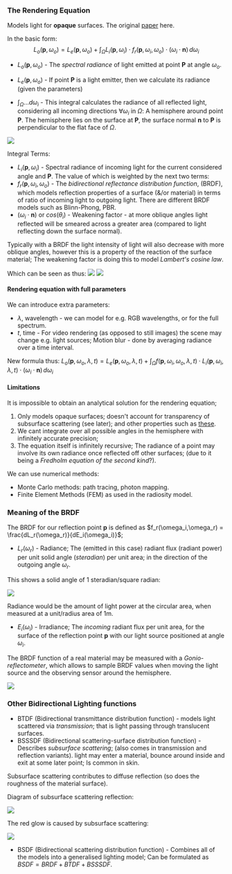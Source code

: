 ### The Rendering Equation
Models light for **opaque** surfaces.
The original [paper](https://www.cs.cmu.edu/afs/cs/academic/class/15462-s13/www/lec_slides/86kajiyaRenderingEquation.pdf) here.

In the basic form:
$$L_o(\mathbf{p}, \omega_o) = L_e(\mathbf{p}, \omega_o) + \int_\Omega L_i(\mathbf{p}, \omega_i) \cdot f_r(\mathbf{p}, \omega_i, \omega_o) \cdot (\omega_i \cdot \mathbf{n}) \, d\omega_i$$

- $L_o(\mathbf{p}, \omega_o)$  - The *spectral radiance* of light emitted at point **P** at angle $\omega_o$.
- $L_e(\mathbf{p}, \omega_o)$ - If point **P** is a light emitter, then we calculate its radiance (given the parameters)

- $\int_\Omega...d\omega_i$  - This integral calculates the radiance of all reflected light, considering all incoming directions $\forall \omega_i$ in $\Omega$: A hemisphere around point **P**. The hemisphere lies on the surface at **P**, the surface normal **n** to **P** is perpendicular to the flat face of $\Omega$.

![](misc/Pasted%20image%2020231201201642.png)


Integral Terms:
- $L_i(\mathbf{p}, \omega_i)$ - Spectral radiance of incoming light for the current considered angle  and **P**. The value of which is weighted by the next two terms:
- $f_r(\mathbf{p}, \omega_i, \omega_o)$ - The *bidirectional reflectance distribution function*, (BRDF), which models reflection properties of a surface (&/or material) in terms of ratio of incoming light to outgoing light. There are different BRDF models such as Blinn-Phong, PBR.
- $(\omega_i \cdot \mathbf{n})$ or $cos(\theta_i)$ - Weakening factor - at more oblique angles light reflected will be smeared across a greater area (compared to light reflecting down the surface normal).

Typically with a BRDF the light intensity of light will also decrease with more oblique angles, however this is a property of the reaction of the surface material; The weakening factor is doing this to model *Lambert's cosine law*.

Which can be seen as thus:
![](misc/Pasted%20image%2020231201222350.png) ![](misc/Pasted%20image%2020231201222411.png)
#### Rendering equation with full parameters
We can introduce extra parameters:
- $\lambda$, wavelength - we can model for e.g. RGB wavelengths, or for the full spectrum. 
- $t$, time - For video rendering (as opposed to still images) the scene may change e.g. light sources; Motion blur - done by averaging radiance over a time interval.

New formula thus:
$L_o(\mathbf{p}, \omega_o, \lambda, t) = L_e(\mathbf{p}, \omega_o, \lambda, t) + \int_{\Omega} f(\mathbf{p}, \omega_i, \omega_o, \lambda, t) \cdot L_i(\mathbf{p}, \omega_i, \lambda, t) \cdot (\omega_i \cdot \mathbf{n}) \, d\omega_i$ 

#### Limitations

It is impossible to obtain an analytical solution for the rendering equation;
1. Only models opaque surfaces; doesn't account for transparency of subsurface scattering (see later); and other properties such as [these](https://en.wikipedia.org/wiki/Rendering_equation#Limitations). 
2. We cant integrate over all possible angles in the hemisphere with infinitely accurate precision;
3. The equation itself is infinitely recursive; The radiance of a point may involve its own radiance once reflected off other surfaces; (due to it being a *Fredholm equation of the second kind*?).

We can use numerical methods:
- Monte Carlo methods: path tracing, photon mapping.
- Finite Element Methods (FEM) as used in the radiosity model.

### Meaning of the BRDF

The BRDF for our reflection point **p** is defined as $f_r(\omega_i,\omega_r) = \frac{dL_r(\omega_r)}{dE_i(\omega_i)}$;

- $L_r(\omega_r)$ - Radiance; The (emitted in this case) radiant flux (radiant power) per unit solid angle (*steradian*) per unit area; in the direction of the outgoing angle $\omega_r$.

This shows a solid angle of 1 steradian/square radian:

![](misc/Pasted%20image%2020231202144147.png)

Radiance would be the amount of light power at the circular area, when measured at a unit/radius area of 1m.

- $E_i(\omega_i)$ - Irradiance; The *incoming* radiant flux per unit area, for the surface of the reflection point **p** with our light source positioned at angle $\omega_i$.


The BRDF function of a real material may be measured with a *Gonio-reflectometer*, which allows to sample BRDF values when moving the light source and the observing sensor around the hemisphere.

![](misc/Pasted%20image%2020231202155253.png)

### Other Bidirectional Lighting functions

- BTDF (Bidirectional transmittance distribution function) - models light scattered via *transmission*; that is light passing through translucent surfaces.
- BSSSDF (Bidirectional scattering-surface distribution function) - Describes *subsurface scattering*; (also comes in transmission and reflection variants). light may enter a material, bounce around inside and exit at some later point; Is common in skin.

Subsurface scattering contributes to diffuse reflection (so does the roughness of the material surface).

Diagram of subsurface scattering reflection:

![](misc/Pasted%20image%2020231202160052.png)

The red glow is caused by subsurface scattering:

![](misc/Pasted%20image%2020231202160621.png)

- BSDF (Bidirectional scattering distribution function) - Combines all of the models into a generalised lighting model; Can be formulated as $BSDF = BRDF  + BTDF + BSSSDF$.